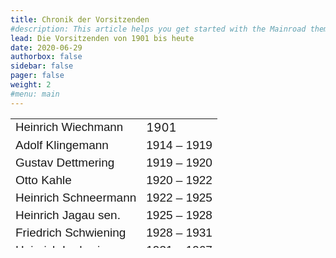 ```yaml
---
title: Chronik der Vorsitzenden
#description: This article helps you get started with the Mainroad theme, including installation and minimal configuration.
lead: Die Vorsitzenden von 1901 bis heute
date: 2020-06-29
authorbox: false
sidebar: false
pager: false
weight: 2
#menu: main
---
```


<!--more-->

<table style="height: 207px; margin-left: auto; margin-right: auto; width: 613px;" border="0">
<tbody>
<tr>
<td><span style="font-family: arial, helvetica, sans-serif; font-size: 14pt;">Heinrich Wiechmann</span></td>
<td><span style="font-size: 14pt;">1901</span></td>
</tr>
<tr>
<td><span style="font-family: arial, helvetica, sans-serif; font-size: 19px;">Adolf Klingemann</span></td>
<td><span style="font-family: arial, helvetica, sans-serif; font-size: 19px;">1914 – 1919</span></td>
</tr>
<tr>
<td><span style="font-family: arial, helvetica, sans-serif; font-size: 19px;">Gustav Dettmering</span></td>
<td><span style="font-family: arial, helvetica, sans-serif; font-size: 19px;">1919 – 1920</span></td>
</tr>
<tr>
<td><span style="font-family: arial, helvetica, sans-serif; font-size: 19px;">Otto Kahle</span></td>
<td><span style="font-family: arial, helvetica, sans-serif; font-size: 19px;">1920 – 1922</span></td>
</tr>
<tr>
<td><span style="font-family: arial, helvetica, sans-serif; font-size: 19px;">Heinrich Schneermann</span></td>
<td><span style="font-family: arial, helvetica, sans-serif; font-size: 19px;">1922 – 1925</span></td>
</tr>
<tr>
<td><span style="font-family: arial, helvetica, sans-serif; font-size: 19px;">Heinrich Jagau sen.</span></td>
<td><span style="font-family: arial, helvetica, sans-serif; font-size: 19px;">1925 – 1928</span></td>
</tr>
<tr>
<td><span style="font-family: arial, helvetica, sans-serif; font-size: 19px;">Friedrich Schwiening</span></td>
<td><span style="font-family: arial, helvetica, sans-serif; font-size: 19px;">1928 – 1931</span></td>
</tr>
<tr>
<td><span style="font-family: arial, helvetica, sans-serif; font-size: 19px;">Heinrich Ludowig</span></td>
<td><span style="font-family: arial, helvetica, sans-serif; font-size: 19px;">1931 – 1967</span></td>
</tr>
<tr>
<td><span style="font-family: arial, helvetica, sans-serif; font-size: 19px;">Heinrich Jagau</span></td>
<td><span style="font-family: arial, helvetica, sans-serif; font-size: 19px;">1967 – 1975</span></td>
</tr>
<tr>
<td><span style="font-family: arial, helvetica, sans-serif; font-size: 19px;">Walter Nebel</span></td>
<td><span style="font-family: arial, helvetica, sans-serif; font-size: 19px;">1975 – 1987</span></td>
</tr>
<tr>
<td><span style="font-family: arial, helvetica, sans-serif; font-size: 19px;">Wolfgang Kasten</span></td>
<td><span style="font-family: arial, helvetica, sans-serif; font-size: 19px;">1987 – 2017</span></td>
</tr>
<tr>
<td><span style="font-family: arial, helvetica, sans-serif; font-size: 19px;">Ingo Aßmus</span></td>
<td><span style="font-family: arial, helvetica, sans-serif; font-size: 19px;">2017&nbsp;– 2022</span></td>
</tr>
<tr>
<td><span style="font-family: arial, helvetica, sans-serif; font-size: 19px;">Heiko Wucher</span></td>
<td><span style="font-family: arial, helvetica, sans-serif; font-size: 19px;">2022 –&nbsp;</span></td>
</tr>
</tbody>
</table>